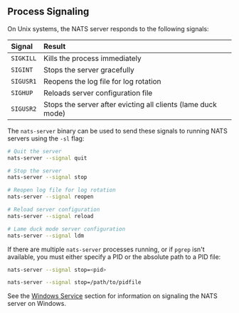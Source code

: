 ## Process Signaling

On Unix systems, the NATS server responds to the following signals:

| Signal  | Result |
| :--- | :--- |
| `SIGKILL` | Kills the process immediately |
| `SIGINT`  | Stops the server gracefully |
| `SIGUSR1` | Reopens the log file for log rotation |
| `SIGHUP`  | Reloads server configuration file |
| `SIGUSR2`  | Stops the server after evicting all clients (lame duck mode) |

The `nats-server` binary can be used to send these signals to running NATS servers using the `-sl` flag:

```sh
# Quit the server
nats-server --signal quit

# Stop the server
nats-server --signal stop

# Reopen log file for log rotation
nats-server --signal reopen

# Reload server configuration
nats-server --signal reload

# Lame duck mode server configuration
nats-server --signal ldm
```

If there are multiple `nats-server` processes running, or if `pgrep` isn't available, you must either specify a PID or the absolute path to a PID file:

```sh
nats-server --signal stop=<pid>
```

```sh
nats-server --signal stop=/path/to/pidfile
```

See the [Windows Service](windows_srv.md) section for information on signaling the NATS server on Windows.